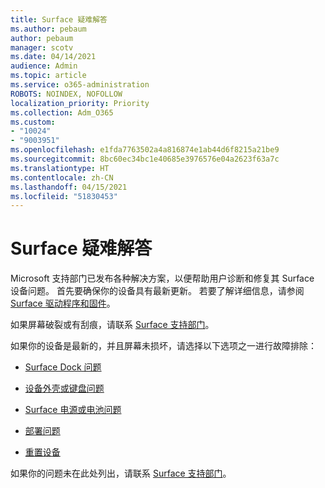 ```yaml
---
title: Surface 疑难解答
ms.author: pebaum
author: pebaum
manager: scotv
ms.date: 04/14/2021
audience: Admin
ms.topic: article
ms.service: o365-administration
ROBOTS: NOINDEX, NOFOLLOW
localization_priority: Priority
ms.collection: Adm_O365
ms.custom:
- "10024"
- "9003951"
ms.openlocfilehash: e1fda7763502a4a816874e1ab44d6f8215a21be9
ms.sourcegitcommit: 8bc60ec34bc1e40685e3976576e04a2623f63a7c
ms.translationtype: HT
ms.contentlocale: zh-CN
ms.lasthandoff: 04/15/2021
ms.locfileid: "51830453"
---
```

# <a name="troubleshoot-surface"></a>Surface 疑难解答

Microsoft 支持部门已发布各种解决方案，以便帮助用户诊断和修复其 Surface 设备问题。 首先要确保你的设备具有最新更新。 若要了解详细信息，请参阅 [Surface 驱动程序和固件](https://docs.microsoft.com/surface/support-solutions-surface#surface-drivers-and-firmware)。

如果屏幕破裂或有刮痕，请联系 [Surface 支持部门](https://docs.microsoft.com/surface/contact-surface-support?tabs=online)。

如果你的设备是最新的，并且屏幕未损坏，请选择以下选项之一进行故障排除：
 
- [Surface Dock 问题](https://docs.microsoft.com/surface/support-solutions-surface#surface-dock-issues)
 
- [设备外壳或键盘问题](https://support.microsoft.com/sbs/surface/troubleshoot-your-surface-type-cover-or-keyboard-5b7ed1a7-bedd-5164-94a7-87f8e95df3fe??)
 
- [Surface 电源或电池问题](https://docs.microsoft.com/surface/support-solutions-surface#surface-power-or-battery-issues)
 
- [部署问题](https://docs.microsoft.com/surface/support-solutions-surface#deployment-issues)
 
- [重置设备](https://docs.microsoft.com/surface/support-solutions-surface#reset-device)

如果你的问题未在此处列出，请联系 [Surface 支持部门](https://docs.microsoft.com/surface/contact-surface-support?tabs=online)。

